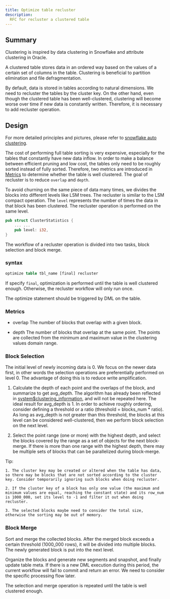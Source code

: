 ```yaml
---
title: Optimize table recluster
description: 
  RFC for recluster a clustered table
---
```


## Summary

Clustering is inspired by data clustering in Snowflake and attribute clustering in Oracle.

A clustered table stores data in an ordered way based on the values of a certain set of columns in the table. Clustering is beneficial to partition elimination and file defragmentation.

By default, data is stored in tables according to natural dimensions. We need to recluster the tables by the cluster key. On the other hand, even though the clustered table has been well-clustered, clustering will become worse over time if new data is constantly written. Therefore, it is necessary to add recluster operation.

## Design

For more detailed principles and pictures, please refer to [snowflake auto clustering](https://sundy-li.github.io/posts/探索snowflake-auto-clustering/).

The cost of performing full table sorting is very expensive, especially for the tables that constantly have new data inflow. In order to make a balance between efficient pruning and low cost, the tables only need to be roughly sorted instead of fully sorted. Therefore, two metrics are introduced in [Metrics](#metrics) to determine whether the table is well clustered. The goal of recluster is to reduce `overlap` and `depth`.

To avoid churning on the same piece of data many times, we divides the blocks into different levels like LSM trees. The recluster is similar to the LSM compact operation. The `level` represents the number of times the data in that block has been clustered. The recluster operation is performed on the same level.

```rust
pub struct ClusterStatistics {
    ... ...
    pub level: i32,
}
```

The workflow of a recluster operation is divided into two tasks, block selection and block merge.

### syntax

```sql
optimize table tbl_name [final] recluster 
```

If specify `final`, optimization is performed until the table is well clustered enough. Otherwise, the recluster workflow will only run once.

The optimize statement should be triggered by DML on the table.

### Metrics

- overlap
  The number of blocks that overlap with a given block.

- depth
  The number of blocks that overlap at the same point. The points are collected from the minimum and maximum value in the clustering values domain range.

### Block Selection

The initial level of newly incoming data is 0. We focus on the newer data first, in other words the selection operations are preferentially performed on level 0. The advantage of doing this is to reduce write amplification.

1. Calculate the depth of each point and the overlaps of the block, and summarize to get avg_depth. The algorithm has already been reflected in [system$clustering_information](https://github.com/datafuselabs/databend/pull/5426), and will not be repeated here. The ideal result for avg_depth is 1. In order to achieve roughly ordering, consider defining a threshold or a ratio (threshold = blocks_num * ratio). As long as avg_depth is not greater than this threshold, the blocks at this level can be considered well-clustered, then we perform block selection on the next level.

2. Select the point range (one or more) with the highest depth, and select the blocks covered by the range as a set of objects for the next block-merge. If there is more than one range with the highest depth, there may be multiple sets of blocks that can be parallelized during block-merge.

Tip:
```
1. The cluster key may be created or altered when the table has data, so there may be blocks that are not sorted according to the cluster key. Consider temporarily ignoring such blocks when doing recluster.

2. If the cluster key of a block has only one value (the maximum and minimum values are equal, reaching the constant state) and its row_num is 1000_000, set its level to -1 and filter it out when doing recluster.

3. The selected blocks maybe need to consider the total size, otherwise the sorting may be out of memory.
```

### Block Merge

Sort and merge the collected blocks. After the merged block exceeds a certain threshold (1000_000 rows), it will be divided into multiple blocks. The newly generated block is put into the next level.

Organize the blocks and generate new segments and snapshot, and finally update table meta. If there is a new DML execution during this period, the current workflow will fail to commit and return an error. We need to consider the specific processing flow later.

The selection and merge operation is repeated until the table is well clustered enough.
